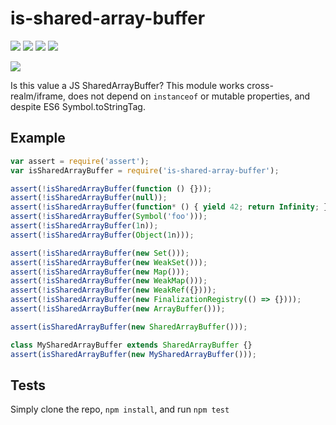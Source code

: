 # is-shared-array-buffer

[![](https://david-dm.org/inspect-js/is-shared-array-buffer.svg)](https://david-dm.org/inspect-js/is-shared-array-buffer) [![](https://david-dm.org/inspect-js/is-shared-array-buffer/dev-status.svg)](https://david-dm.org/inspect-js/is-shared-array-buffer#info=devDependencies) [![](https://img.shields.io/npm/l/is-shared-array-buffer.svg)](https://github.com/giulibar/Konect/tree/36adf0373135e1ba10f3740caa61d089557aa08e/node_modules/is-shared-array-buffer/LICENSE/README.md) [![](https://img.shields.io/npm/dm/is-shared-array-buffer.svg)](https://npm-stat.com/charts.html?package=is-shared-array-buffer)

[![](https://nodei.co/npm/is-shared-array-buffer.png?downloads=true&stars=true)](https://npmjs.org/package/is-shared-array-buffer)

Is this value a JS SharedArrayBuffer? This module works cross-realm/iframe, does not depend on `instanceof` or mutable properties, and despite ES6 Symbol.toStringTag.

## Example

```javascript
var assert = require('assert');
var isSharedArrayBuffer = require('is-shared-array-buffer');

assert(!isSharedArrayBuffer(function () {}));
assert(!isSharedArrayBuffer(null));
assert(!isSharedArrayBuffer(function* () { yield 42; return Infinity; });
assert(!isSharedArrayBuffer(Symbol('foo')));
assert(!isSharedArrayBuffer(1n));
assert(!isSharedArrayBuffer(Object(1n)));

assert(!isSharedArrayBuffer(new Set()));
assert(!isSharedArrayBuffer(new WeakSet()));
assert(!isSharedArrayBuffer(new Map()));
assert(!isSharedArrayBuffer(new WeakMap()));
assert(!isSharedArrayBuffer(new WeakRef({})));
assert(!isSharedArrayBuffer(new FinalizationRegistry(() => {})));
assert(!isSharedArrayBuffer(new ArrayBuffer()));

assert(isSharedArrayBuffer(new SharedArrayBuffer()));

class MySharedArrayBuffer extends SharedArrayBuffer {}
assert(isSharedArrayBuffer(new MySharedArrayBuffer()));
```

## Tests

Simply clone the repo, `npm install`, and run `npm test`

